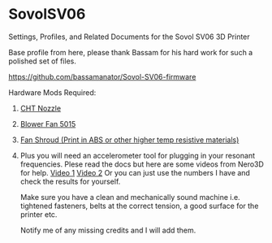 # SovolSV06
Settings, Profiles, and Related Documents for the Sovol SV06 3D Printer

Base profile from here, please thank Bassam for his hard work for such a polished set of files. 

https://github.com/bassamanator/Sovol-SV06-firmware

Hardware Mods Required:

1. [CHT Nozzle](https://www.aliexpress.com/item/1005004832153296.html?spm=a2g0o.productlist.main.5.1e577077sXPs3f&algo_pvid=7e93305c-2b12-45d8-b9b3-42493b7f4155&algo_exp_id=7e93305c-2b12-45d8-b9b3-42493b7f4155-2&pdp_npi=4%40dis%21CAD%2110.26%210.69%21%21%217.29%21%21%402103252b17002939195612791e05d3%2112000033623794101%21sea%21CA%210%21AB&curPageLogUid=eV8lWdFB8WqL)

2. [Blower Fan 5015](https://www.aliexpress.com/item/32973808160.html?spm=a2g0o.productlist.main.5.78b2366ahiHTXz&algo_pvid=99f73ed7-c848-4b65-ad59-d87bccd31e8b&algo_exp_id=99f73ed7-c848-4b65-ad59-d87bccd31e8b-2&pdp_npi=4%40dis%21CAD%210.91%210.77%21%21%210.65%21%21%402101e58b17002939596943881e0919%2166704337856%21sea%21CA%210%21AB&curPageLogUid=oaktXLn2f4Ps)

3. [Fan Shroud (Print in ABS or other higher temp resistive materials)](https://www.printables.com/model/410475-sv06-5015-fan-duct-rounded/related)

4. Plus you will need an accelerometer tool for plugging in your resonant frequencies. Plese read the docs but here are some videos from Nero3D for help. [Video 1](https://www.youtube.com/watch?v=OoWQUcFimX8) [Video 2](https://www.youtube.com/watch?v=W_VHbT_tsZw&pp=ygURaW5wdXQgc2hhcGVyIHRvb2w%3D)
   Or you can just use the numbers I have and check the results for yourself.

   Make sure you have a clean and mechanically sound machine i.e. tightened fasteners, belts at the correct tension, a good surface for the printer etc.

   Notify me of any missing credits and I will add them.

   

